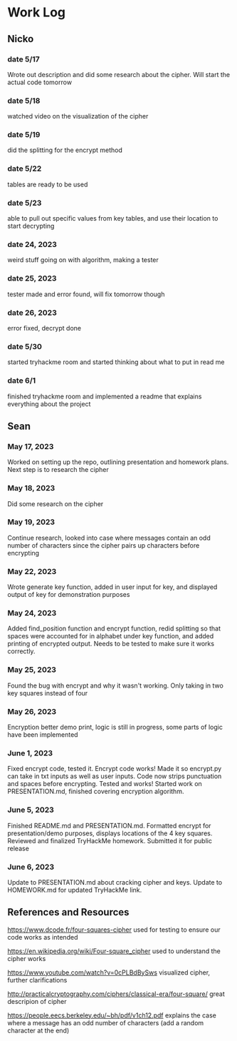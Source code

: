 # Work Log

## Nicko

### date 5/17

Wrote out description and did some research about the cipher. Will start the actual code tomorrow

### date 5/18

watched video on the visualization of the cipher

### date 5/19

did the splitting for the encrypt method

### date 5/22

tables are ready to be used

### date 5/23

able to pull out specific values from key tables, and use their location to start decrypting

### date 24, 2023

weird stuff going on with algorithm, making a tester

### date 25, 2023

tester made and error found, will fix tomorrow though

### date 26, 2023

error fixed, decrypt done

### date 5/30

started tryhackme room and started thinking about what to put in read me

### date 6/1

finished tryhackme room and implemented a readme that explains everything about the project

## Sean

### May 17, 2023

Worked on setting up the repo, outlining presentation and homework plans. Next step is to research the cipher

### May 18, 2023

Did some research on the cipher

### May 19, 2023

Continue research, looked into case where messages contain an odd number of characters since the cipher pairs up characters before encrypting

### May 22, 2023

Wrote generate key function, added in user input for key, and displayed output of key for demonstration purposes

### May 24, 2023
Added find_position function and encrypt function, redid splitting so that spaces were accounted for in alphabet under key function, and added printing of encrypted output. Needs to be tested to make sure it works correctly.

### May 25, 2023
Found the bug with encrypt and why it wasn't working. Only taking in two key squares instead of four

### May 26, 2023
Encryption better demo print, logic is still in progress, some parts of logic have been implemented

### June 1, 2023
Fixed encrypt code, tested it. Encrypt code works!
Made it so encrypt.py can take in txt inputs as well as user inputs. Code now strips punctuation and spaces before encrypting. Tested and works!
Started work on PRESENTATION.md, finished covering encryption algorithm.

### June 5, 2023
Finished README.md and PRESENTATION.md. Formatted encrypt for presentation/demo purposes, displays locations of the 4 key squares. Reviewed and finalized TryHackMe homework. Submitted it for public release

### June 6, 2023
Update to PRESENTATION.md about cracking cipher and keys. Update to HOMEWORK.md for updated TryHackMe link.

## References and Resources

https://www.dcode.fr/four-squares-cipher
used for testing to ensure our code works as intended

https://en.wikipedia.org/wiki/Four-square_cipher
used to understand the cipher works

https://www.youtube.com/watch?v=0cPLBdBySws
visualized cipher, further clarifications

http://practicalcryptography.com/ciphers/classical-era/four-square/
great descripion of cipher

https://people.eecs.berkeley.edu/~bh/pdf/v1ch12.pdf
explains the case where a message has an odd number of characters (add a random character at the end)
